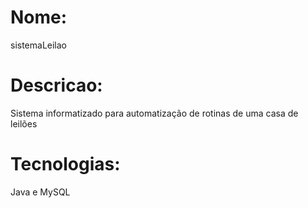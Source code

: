 # Nome: 
sistemaLeilao
# Descricao: 
Sistema informatizado para automatização de rotinas de uma casa de leilões
# Tecnologias: 
Java e MySQL
